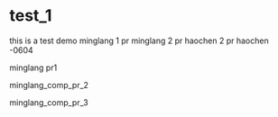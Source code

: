 # test_1
this is a test demo
minglang 1 pr
minglang 2 pr
haochen 2 pr
haochen -0604

minglang pr1

minglang_comp_pr_2

minglang_comp_pr_3 
